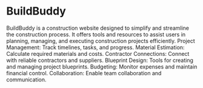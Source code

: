 # BuildBuddy
BuildBuddy is a construction website designed to simplify and streamline the construction process. It offers tools and resources to assist users in planning, managing, and executing construction projects efficiently.
Project Management: Track timelines, tasks, and progress.
Material Estimation: Calculate required materials and costs.
Contractor Connections: Connect with reliable contractors and suppliers.
Blueprint Design: Tools for creating and managing project blueprints.
Budgeting: Monitor expenses and maintain financial control.
Collaboration: Enable team collaboration and communication.
